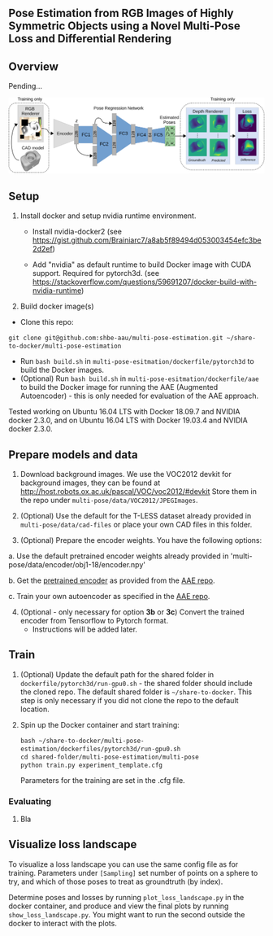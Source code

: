 ## Pose  Estimation  from  RGB  Images  of  Highly  Symmetric  Objects using  a  Novel  Multi-Pose  Loss  and  Differential  Rendering

## Overview

Pending...

<p align="center">
<img src='docs/overview.svg' width='800'>
<p>

## Setup

1) Install docker and setup nvidia runtime environment.
   - Install nvidia-docker2
     (see https://gist.github.com/Brainiarc7/a8ab5f89494d053003454efc3be2d2ef)

   - Add "nvidia" as default runtime to build Docker image with CUDA support. Required for pytorch3d. (see https://stackoverflow.com/questions/59691207/docker-build-with-nvidia-runtime)

2) Build docker image(s)

  - Clone this repo:
   ```
   git clone git@github.com:shbe-aau/multi-pose-estimation.git ~/share-to-docker/multi-pose-estimation
   ```


   - Run `bash build.sh` in `multi-pose-esitmation/dockerfile/pytorch3d` to build the Docker images.
   - (Optional) Run `bash build.sh` in `multi-pose-esitmation/dockerfile/aae` to build the Docker image for running the AAE (Augmented Autoencoder) - this is only needed for evaluation of the AAE approach.

Tested working on Ubuntu 16.04 LTS with Docker 18.09.7 and NVIDIA docker 2.3.0, and on Ubuntu 16.04 LTS with Docker 19.03.4 and NVIDIA docker 2.3.0.

## Prepare models and data

1) Download background images. We use the VOC2012 devkit for background images, they can be found at http://host.robots.ox.ac.uk/pascal/VOC/voc2012/#devkit Store them in the repo under `multi-pose/data/VOC2012/JPEGImages`.

2) (Optional) Use the default for the T-LESS dataset already provided in `multi-pose/data/cad-files` or place your own CAD files in this folder.

3) (Optional) Prepare the encoder weights. You have the following options:

  a. Use the default pretrained encoder weights already provided in 'multi-pose/data/encoder/obj1-18/encoder.npy'

  b. Get the [pretrained encoder](https://dlrmax.dlr.de/get/b42e7289-7558-5da0-8f26-4c472ad830a9/) as provided from the [AAE repo](https://github.com/DLR-RM/AugmentedAutoencoder/tree/multipath).

  c. Train your own autoencoder as specified in the [AAE repo](https://github.com/DLR-RM/AugmentedAutoencoder/tree/multipath).

4) (Optional - only necessary for option __3b__ or __3c__) Convert the trained encoder from Tensorflow to Pytorch format.
   - Instructions will be added later.

## Train

1) (Optional) Update the default path for the shared folder in `dockerfile/pytorch3d/run-gpu0.sh` - the shared folder should include the cloned repo. The default shared folder is `~/share-to-docker`. This step is only necessary if you did not clone the repo to the default location.

2) Spin up the Docker container and start training:
   ```
   bash ~/share-to-docker/multi-pose-estimation/dockerfiles/pytorch3d/run-gpu0.sh
   cd shared-folder/multi-pose-estimation/multi-pose
   python train.py experiment_template.cfg
   ```
   Parameters for the training are set in the .cfg file.


### Evaluating

1) Bla


## Visualize loss landscape

To visualize a loss landscape you can use the same config file as for training. Parameters under `[Sampling]` set number of points on a sphere to try, and which of those poses to treat as groundtruth (by index).

Determine poses and losses by running `plot_loss_landscape.py` in the docker container, and produce and view the final plots by running `show_loss_landscape.py`. You might want to run the second outside the docker to interact with the plots.
